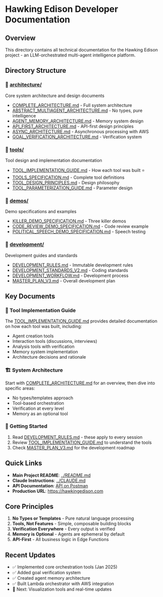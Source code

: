 # Hawking Edison Developer Documentation

## Overview
This directory contains all technical documentation for the Hawking Edison project - an LLM-orchestrated multi-agent intelligence platform.

## Directory Structure

### 📁 [architecture/](./architecture/)
Core system architecture and design documents
- [COMPLETE_ARCHITECTURE.md](./architecture/COMPLETE_ARCHITECTURE.md) - Full system architecture
- [ABSTRACT_MULTIAGENT_ARCHITECTURE.md](./architecture/ABSTRACT_MULTIAGENT_ARCHITECTURE.md) - No types, pure intelligence
- [AGENT_MEMORY_ARCHITECTURE.md](./architecture/AGENT_MEMORY_ARCHITECTURE.md) - Memory system design
- [API_FIRST_ARCHITECTURE.md](./architecture/API_FIRST_ARCHITECTURE.md) - API-first design principles
- [ASYNC_ARCHITECTURE.md](./architecture/ASYNC_ARCHITECTURE.md) - Asynchronous processing with AWS
- [GOAL_VERIFICATION_ARCHITECTURE.md](./architecture/GOAL_VERIFICATION_ARCHITECTURE.md) - Verification system

### 📁 [tools/](./tools/)
Tool design and implementation documentation
- [TOOL_IMPLEMENTATION_GUIDE.md](./TOOL_IMPLEMENTATION_GUIDE.md) - How each tool was built ⭐
- [TOOLS_SPECIFICATION.md](./tools/TOOLS_SPECIFICATION.md) - Complete tool definitions
- [TOOL_DESIGN_PRINCIPLES.md](./tools/TOOL_DESIGN_PRINCIPLES.md) - Design philosophy
- [TOOL_PARAMETERIZATION_GUIDE.md](./tools/TOOL_PARAMETERIZATION_GUIDE.md) - Parameter design

### 📁 [demos/](./demos/)
Demo specifications and examples
- [KILLER_DEMO_SPECIFICATION.md](./demos/KILLER_DEMO_SPECIFICATION.md) - Three killer demos
- [CODE_REVIEW_DEMO_SPECIFICATION.md](./demos/CODE_REVIEW_DEMO_SPECIFICATION.md) - Code review example
- [POLITICAL_SPEECH_DEMO_SPECIFICATION.md](./demos/POLITICAL_SPEECH_DEMO_SPECIFICATION.md) - Speech testing

### 📁 [development/](./development/)
Development guides and standards
- [DEVELOPMENT_RULES.md](./development/DEVELOPMENT_RULES.md) - Immutable development rules
- [DEVELOPMENT_STANDARDS_V2.md](./development/DEVELOPMENT_STANDARDS_V2.md) - Coding standards
- [DEVELOPMENT_WORKFLOW.md](./development/DEVELOPMENT_WORKFLOW.md) - Development process
- [MASTER_PLAN_V3.md](./development/MASTER_PLAN_V3.md) - Overall development plan

## Key Documents

### 🔧 Tool Implementation Guide
The [TOOL_IMPLEMENTATION_GUIDE.md](./TOOL_IMPLEMENTATION_GUIDE.md) provides detailed documentation on how each tool was built, including:
- Agent creation tools
- Interaction tools (discussions, interviews)
- Analysis tools with verification
- Memory system implementation
- Architecture decisions and rationale

### 🏗️ System Architecture
Start with [COMPLETE_ARCHITECTURE.md](./architecture/COMPLETE_ARCHITECTURE.md) for an overview, then dive into specific areas:
- No types/templates approach
- Tool-based orchestration
- Verification at every level
- Memory as an optional tool

### 🚀 Getting Started
1. Read [DEVELOPMENT_RULES.md](./development/DEVELOPMENT_RULES.md) - these apply to every session
2. Review [TOOL_IMPLEMENTATION_GUIDE.md](./TOOL_IMPLEMENTATION_GUIDE.md) to understand the tools
3. Check [MASTER_PLAN_V3.md](./development/MASTER_PLAN_V3.md) for the development roadmap

## Quick Links

- **Main Project README**: [../README.md](../README.md)
- **Claude Instructions**: [../CLAUDE.md](../CLAUDE.md)
- **API Documentation**: [API on Postman](https://www.postman.com/your-workspace)
- **Production URL**: https://hawkingedison.com

## Core Principles

1. **No Types or Templates** - Pure natural language processing
2. **Tools, Not Features** - Simple, composable building blocks
3. **Verification Everywhere** - Every output is verified
4. **Memory is Optional** - Agents are ephemeral by default
5. **API-First** - All business logic in Edge Functions

## Recent Updates

- ✅ Implemented core orchestration tools (Jan 2025)
- ✅ Added goal verification system
- ✅ Created agent memory architecture
- ✅ Built Lambda orchestrator with AWS integration
- 🔄 Next: Visualization tools and real-time updates